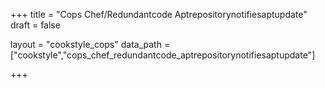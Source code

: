 +++
title = "Cops Chef/Redundantcode Aptrepositorynotifiesaptupdate"
draft = false

layout = "cookstyle_cops"
data_path = ["cookstyle","cops_chef_redundantcode_aptrepositorynotifiesaptupdate"]

+++

<!-- The content of this page is automatically generated from the
cops_chef_redundantcode_aptrepositorynotifiesaptupdate.yml file in github.com/chef/cookstyle/docs-chef-io/data/cookstyle. -->
